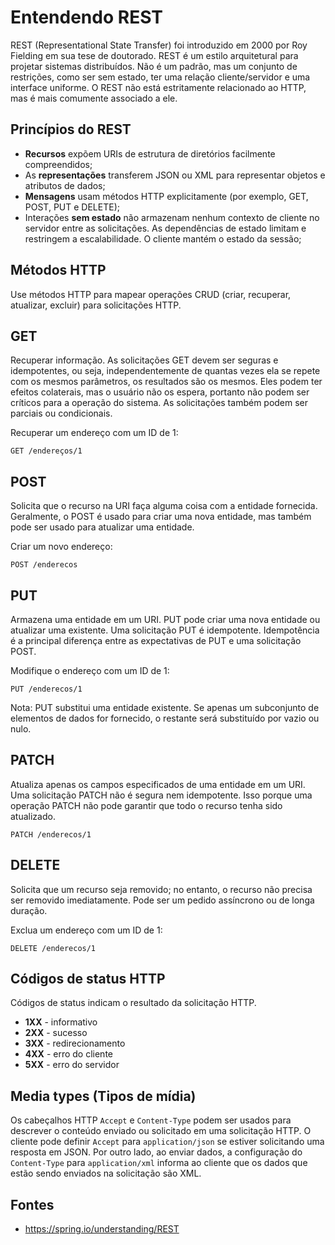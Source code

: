 # Entendendo REST

REST (Representational State Transfer) foi introduzido em 2000 por Roy Fielding em sua tese de doutorado. REST é um estilo arquitetural para projetar sistemas distribuídos. Não é um padrão, mas um conjunto de restrições, como ser sem estado, ter uma relação cliente/servidor e uma interface uniforme. O REST não está estritamente relacionado ao HTTP, mas é mais comumente associado a ele.

## Princípios do REST
- **Recursos** expõem URIs de estrutura de diretórios facilmente compreendidos;
- As **representações** transferem JSON ou XML para representar objetos e atributos de dados;
- **Mensagens** usam métodos HTTP explicitamente (por exemplo, GET, POST, PUT e DELETE);
- Interações **sem estado** não armazenam nenhum contexto de cliente no servidor entre as solicitações. As dependências de estado limitam e restringem a escalabilidade. O cliente mantém o estado da sessão;

## Métodos HTTP
Use métodos HTTP para mapear operações CRUD (criar, recuperar, atualizar, excluir) para solicitações HTTP.

## GET
Recuperar informação. As solicitações GET devem ser seguras e idempotentes, ou seja, independentemente de quantas vezes ela se repete com os mesmos parâmetros, os resultados são os mesmos. Eles podem ter efeitos colaterais, mas o usuário não os espera, portanto não podem ser críticos para a operação do sistema. As solicitações também podem ser parciais ou condicionais.

Recuperar um endereço com um ID de 1:

```
GET /endereços/1
```

## POST

Solicita que o recurso na URI faça alguma coisa com a entidade fornecida. Geralmente, o POST é usado para criar uma nova entidade, mas também pode ser usado para atualizar uma entidade.

Criar um novo endereço:

```
POST /enderecos
```

## PUT

Armazena uma entidade em um URI. PUT pode criar uma nova entidade ou atualizar uma existente. Uma solicitação PUT é idempotente. Idempotência é a principal diferença entre as expectativas de PUT e uma solicitação POST.

Modifique o endereço com um ID de 1:

```
PUT /enderecos/1
```

Nota: PUT substitui uma entidade existente. Se apenas um subconjunto de elementos de dados for fornecido, o restante será substituído por vazio ou nulo.

## PATCH

Atualiza apenas os campos especificados de uma entidade em um URI. Uma solicitação PATCH não é segura nem idempotente. Isso porque uma operação PATCH não pode garantir que todo o recurso tenha sido atualizado.

```
PATCH /enderecos/1
```

## DELETE

Solicita que um recurso seja removido; no entanto, o recurso não precisa ser removido imediatamente. Pode ser um pedido assíncrono ou de longa duração.

Exclua um endereço com um ID de 1:

```
DELETE /enderecos/1
```

## Códigos de status HTTP
Códigos de status indicam o resultado da solicitação HTTP.

- **1XX** - informativo
- **2XX** - sucesso
- **3XX** - redirecionamento
- **4XX** - erro do cliente
- **5XX** - erro do servidor

## Media types (Tipos de mídia)

Os cabeçalhos HTTP `Accept` e `Content-Type` podem ser usados ​​para descrever o conteúdo enviado ou solicitado em uma solicitação HTTP. O cliente pode definir `Accept` para `application/json` se estiver solicitando uma resposta em JSON. Por outro lado, ao enviar dados, a configuração do `Content-Type` para `application/xml` informa ao cliente que os dados que estão sendo enviados na solicitação são XML.

## Fontes

- https://spring.io/understanding/REST
